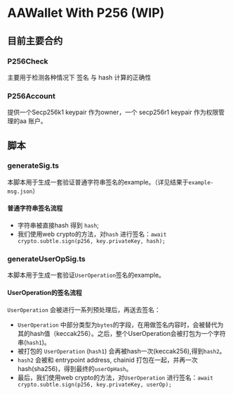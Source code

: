 # AAWallet With P256 (WIP)

## 目前主要合约

### P256Check

主要用于检测各种情况下 签名 与 hash 计算的正确性

### P256Account

提供一个Secp256k1 keypair 作为owner，一个 secp256r1 keypair 作为权限管理的aa 账户。

## 脚本

### generateSig.ts

本脚本用于生成一套验证普通字符串签名的example。（详见结果于`example-msg.json`）

#### 普通字符串签名流程

- 字符串被直接hash 得到 `hash`;
- 我们使用web crypto的方法，对`hash` 进行签名：`await crypto.subtle.sign(p256, key.privateKey, hash);`

### generateUserOpSig.ts

本脚本用于生成一套验证`UserOperation`签名的example。

#### UserOperation的签名流程

`UserOperation` 会被进行一系列预处理后，再送去签名：
  
- `UserOperation` 中部分类型为`bytes`的字段，在用做签名内容时，会被替代为其的hash值（keccak256）。之后，整个UserOperation会被打包为一个字符串(`hash1`)。
- 被打包的 `UserOperation` (`hash1`) 会再被hash一次(keccak256),得到`hash2`。
- `hash2` 会被和 entrypoint address, chainid 打包在一起，并再一次hash(sha256)，得到最终的`userOpHash`。
- 最后，我们使用web crypto的方法，对`UserOperation` 进行签名：`await crypto.subtle.sign(p256, key.privateKey, userOp);`
